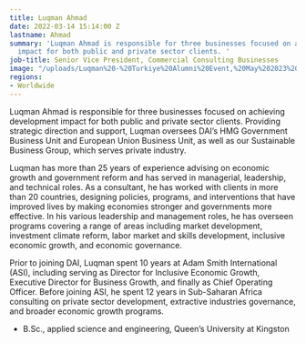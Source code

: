 ```yaml
---
title: Luqman Ahmad
date: 2022-03-14 15:14:00 Z
lastname: Ahmad
summary: 'Luqman Ahmad is responsible for three businesses focused on achieving development
  impact for both public and private sector clients. '
job-title: Senior Vice President, Commercial Consulting Businesses
image: "/uploads/Luqman%20-%20Turkiye%20Alumni%20Event,%20May%202023%20(2).png"
regions:
- Worldwide
---
```


Luqman Ahmad is responsible for three businesses focused on achieving development impact for both public and private sector clients. Providing strategic direction and support, Luqman oversees DAI’s HMG Government Business Unit and European Union Business Unit, as well as our Sustainable Business Group, which serves private industry.

Luqman has more than 25 years of experience advising on economic growth and government reform and has served in managerial, leadership, and technical roles. As a consultant, he has worked with clients in more than 20 countries, designing policies, programs, and interventions that have improved lives by making economies stronger and governments more effective. In his various leadership and management roles, he has overseen programs covering a range of areas including market development, investment climate reform, labor market and skills development, inclusive economic growth, and economic governance.

Prior to joining DAI, Luqman spent 10 years at Adam Smith International (ASI), including serving as Director for Inclusive Economic Growth, Executive Director for Business Growth, and finally as Chief Operating Officer. Before joining ASI, he spent 12 years in Sub-Saharan Africa consulting on private sector development, extractive industries governance, and broader economic growth programs.

* B.Sc., applied science and engineering, Queen’s University at Kingston